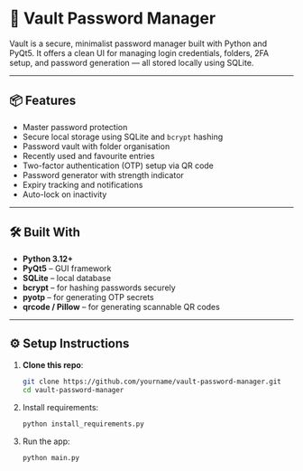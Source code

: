 # 🔐 Vault Password Manager

Vault is a secure, minimalist password manager built with Python and PyQt5. It offers a clean UI for managing login credentials, folders, 2FA setup, and password generation — all stored locally using SQLite.

---

## 📦 Features

- Master password protection
- Secure local storage using SQLite and `bcrypt` hashing
- Password vault with folder organisation
- Recently used and favourite entries
- Two-factor authentication (OTP) setup via QR code
- Password generator with strength indicator
- Expiry tracking and notifications
- Auto-lock on inactivity

---

## 🛠️ Built With

- **Python 3.12+**
- **PyQt5** – GUI framework
- **SQLite** – local database
- **bcrypt** – for hashing passwords securely
- **pyotp** – for generating OTP secrets
- **qrcode / Pillow** – for generating scannable QR codes

---

## ⚙️ Setup Instructions

1. **Clone this repo**:
   ```bash
   git clone https://github.com/yourname/vault-password-manager.git
   cd vault-password-manager

2. Install requirements:
   ```bash
   python install_requirements.py

3. Run the app:
   ```bash
   python main.py